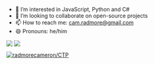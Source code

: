 - 👀 I’m interested in JavaScript, Python and C#
- 👯 I’m looking to collaborate on open-source projects
- 📫 How to reach me: [cam.radmore@gmail.com](mailto:cam.radmore@gmail.com)
- 😄 Pronouns: he/him

<img align="center" src="https://github-readme-stats.vercel.app/api?username=radmorecameron&show_icons=true&theme=highcontrast" />

<img align="center" src="https://github-readme-stats.vercel.app/api/top-langs/?username=radmorecameron&layout=compact&theme=highcontrast" />

[![radmorecameron/CTP](https://github-readme-stats.vercel.app/api/pin/?username=radmorecameron&repo=ctp)](https://github.com/radmorecameron/ctp)
